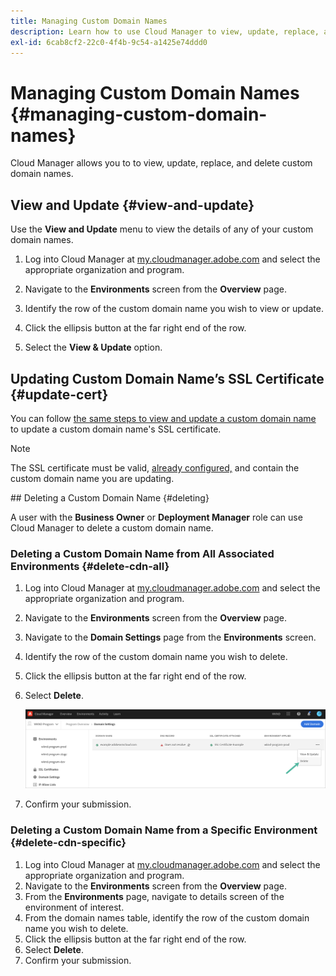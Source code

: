 ```yaml
---
title: Managing Custom Domain Names
description: Learn how to use Cloud Manager to view, update, replace, and delete custom domain names.
exl-id: 6cab8cf2-22c0-4f4b-9c54-a1425e74ddd0
---
```

# Managing Custom Domain Names {#managing-custom-domain-names}

Cloud Manager allows you to to view, update, replace, and delete custom domain names.

## View and Update {#view-and-update}

Use the **View and Update** menu to view the details of any of your custom domain names.

1. Log into Cloud Manager at [my.cloudmanager.adobe.com](https://my.cloudmanager.adobe.com/) and select the appropriate organization and program.

1. Navigate to the **Environments** screen from the **Overview** page.

1. Identify the row of the custom domain name you wish to view or update.

1. Click the ellipsis button at the far right end of the row.

1. Select the **View &amp; Update** option.

## Updating Custom Domain Name’s SSL Certificate {#update-cert}

You can follow [the same steps to view and update a custom domain name](#view-and-update) to update a custom domain name's SSL certificate.

>[!NOTE]
>
>The SSL certificate must be valid, [already configured,](/help/implementing/cloud-manager/managing-ssl-certifications/introduction.md) and contain the custom domain name you are updating.

## Deleting a Custom Domain Name {#deleting}

A user with the **Business Owner** or **Deployment Manager** role can use Cloud Manager to delete a custom domain name.

### Deleting a Custom Domain Name from All Associated Environments {#delete-cdn-all}

1. Log into Cloud Manager at [my.cloudmanager.adobe.com](https://my.cloudmanager.adobe.com/) and select the appropriate organization and program.

1. Navigate to the **Environments** screen from the **Overview** page.

1. Navigate to the **Domain Settings** page from the **Environments** screen.

1. Identify the row of the custom domain name you wish to delete.

1. Click the ellipsis button at the far right end of the row.

1. Select **Delete**.

   ![Deleting custom domain names](/help/implementing/cloud-manager/assets/cdn/cdn-delete.png)

1. Confirm your submission.

### Deleting a Custom Domain Name from a Specific Environment {#delete-cdn-specific}

1. Log into Cloud Manager at [my.cloudmanager.adobe.com](https://my.cloudmanager.adobe.com/) and select the appropriate organization and program.
1. Navigate to the **Environments** screen from the **Overview** page.
1. From the **Environments** page, navigate to details screen of the environment of interest.
1. From the domain names table, identify the row of the custom domain name you wish to delete.
1. Click the ellipsis button at the far right end of the row.
1. Select **Delete**.
1. Confirm your submission.
